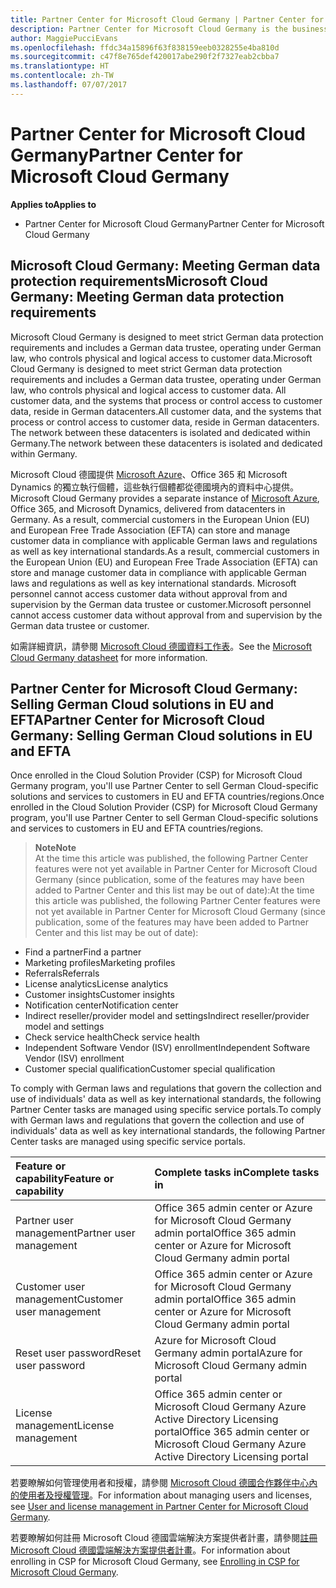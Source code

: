 ```yaml
---
title: Partner Center for Microsoft Cloud Germany | Partner Center for Microsoft Cloud Germany
description: Partner Center for Microsoft Cloud Germany is the business portal for Microsoft partners who want to offer Microsoft cloud solutions to customers in EU and EFTA countries. Microsoft Cloud Germany ensures that your customer data resides in Germany and a designated German data trustee controls access to it. Commercial customers in the European Union (EU) and European Free Trade Association (EFTA) can store and manage customer data in compliance with applicable German laws and regulations as well as key international standards. Microsoft cannot access customer data without approval from and supervision by the German data trustee or customer.
author: MaggiePucciEvans
ms.openlocfilehash: ffdc34a15896f63f838159eeb0328255e4ba810d
ms.sourcegitcommit: c47f8e765def420017abe290f2f7327eab2cbba7
ms.translationtype: HT
ms.contentlocale: zh-TW
ms.lasthandoff: 07/07/2017
---
```

# <a name="partner-center-for-microsoft-cloud-germany"></a><span data-ttu-id="c5d20-106">Partner Center for Microsoft Cloud Germany</span><span class="sxs-lookup"><span data-stu-id="c5d20-106">Partner Center for Microsoft Cloud Germany</span></span>

**<span data-ttu-id="c5d20-107">Applies to</span><span class="sxs-lookup"><span data-stu-id="c5d20-107">Applies to</span></span>**

-  <span data-ttu-id="c5d20-108">Partner Center for Microsoft Cloud Germany</span><span class="sxs-lookup"><span data-stu-id="c5d20-108">Partner Center for Microsoft Cloud Germany</span></span>

## <a name="microsoft-cloud-germany-meeting-german-data-protection-requirements"></a><span data-ttu-id="c5d20-109">Microsoft Cloud Germany: Meeting German data protection requirements</span><span class="sxs-lookup"><span data-stu-id="c5d20-109">Microsoft Cloud Germany: Meeting German data protection requirements</span></span> 

<span data-ttu-id="c5d20-110">Microsoft Cloud Germany is designed to meet strict German data protection requirements and includes a German data trustee, operating under German law, who controls physical and logical access to customer data.</span><span class="sxs-lookup"><span data-stu-id="c5d20-110">Microsoft Cloud Germany is designed to meet strict German data protection requirements and includes a German data trustee, operating under German law, who controls physical and logical access to customer data.</span></span> <span data-ttu-id="c5d20-111">All customer data, and the systems that process or control access to customer data, reside in German datacenters.</span><span class="sxs-lookup"><span data-stu-id="c5d20-111">All customer data, and the systems that process or control access to customer data, reside in German datacenters.</span></span> <span data-ttu-id="c5d20-112">The network between these datacenters is isolated and dedicated within Germany.</span><span class="sxs-lookup"><span data-stu-id="c5d20-112">The network between these datacenters is isolated and dedicated within Germany.</span></span>

<span data-ttu-id="c5d20-113">Microsoft Cloud 德國提供 [Microsoft Azure](https://go.microsoft.com/fwlink/?linkid=847992)、Office 365 和 Microsoft Dynamics 的獨立執行個體，這些執行個體都從德國境內的資料中心提供。</span><span class="sxs-lookup"><span data-stu-id="c5d20-113">Microsoft Cloud Germany provides a separate instance of [Microsoft Azure](https://go.microsoft.com/fwlink/?linkid=847992), Office 365, and Microsoft Dynamics, delivered from datacenters in Germany.</span></span> <span data-ttu-id="c5d20-114">As a result, commercial customers in the European Union (EU) and European Free Trade Association (EFTA) can store and manage customer data in compliance with applicable German laws and regulations as well as key international standards.</span><span class="sxs-lookup"><span data-stu-id="c5d20-114">As a result, commercial customers in the European Union (EU) and European Free Trade Association (EFTA) can store and manage customer data in compliance with applicable German laws and regulations as well as key international standards.</span></span> <span data-ttu-id="c5d20-115">Microsoft personnel cannot access customer data without approval from and supervision by the German data trustee or customer.</span><span class="sxs-lookup"><span data-stu-id="c5d20-115">Microsoft personnel cannot access customer data without approval from and supervision by the German data trustee or customer.</span></span>

<span data-ttu-id="c5d20-116">如需詳細資訊，請參閱 [Microsoft Cloud 德國資料工作表](http://download.microsoft.com/download/6/1/3/613C9ECB-9167-4EF5-B131-3BAD8D8A126C/Microsoft_Cloud_Germany_Datasheet.pdf)。</span><span class="sxs-lookup"><span data-stu-id="c5d20-116">See the [Microsoft Cloud Germany datasheet](http://download.microsoft.com/download/6/1/3/613C9ECB-9167-4EF5-B131-3BAD8D8A126C/Microsoft_Cloud_Germany_Datasheet.pdf) for more information.</span></span>

## <a name="partner-center-for-microsoft-cloud-germany-selling-german-cloud-solutions-in-eu-and-efta"></a><span data-ttu-id="c5d20-117">Partner Center for Microsoft Cloud Germany: Selling German Cloud solutions in EU and EFTA</span><span class="sxs-lookup"><span data-stu-id="c5d20-117">Partner Center for Microsoft Cloud Germany: Selling German Cloud solutions in EU and EFTA</span></span>

<span data-ttu-id="c5d20-118">Once enrolled in the Cloud Solution Provider (CSP) for Microsoft Cloud Germany program, you'll use Partner Center to sell German Cloud-specific solutions and services to customers in EU and EFTA countries/regions.</span><span class="sxs-lookup"><span data-stu-id="c5d20-118">Once enrolled in the Cloud Solution Provider (CSP) for Microsoft Cloud Germany program, you'll use Partner Center to sell German Cloud-specific solutions and services to customers in EU and EFTA countries/regions.</span></span> 

>**<span data-ttu-id="c5d20-119">Note</span><span class="sxs-lookup"><span data-stu-id="c5d20-119">Note</span></span>**<br>
<span data-ttu-id="c5d20-120">At the time this article was published, the following Partner Center features were not yet available in Partner Center for Microsoft Cloud Germany (since publication, some of the features may have been added to Partner Center and this list may be out of date):</span><span class="sxs-lookup"><span data-stu-id="c5d20-120">At the time this article was published, the following Partner Center features were not yet available in Partner Center for Microsoft Cloud Germany (since publication, some of the features may have been added to Partner Center and this list may be out of date):</span></span>

- <span data-ttu-id="c5d20-121">Find a partner</span><span class="sxs-lookup"><span data-stu-id="c5d20-121">Find a partner</span></span>
- <span data-ttu-id="c5d20-122">Marketing profiles</span><span class="sxs-lookup"><span data-stu-id="c5d20-122">Marketing profiles</span></span>
- <span data-ttu-id="c5d20-123">Referrals</span><span class="sxs-lookup"><span data-stu-id="c5d20-123">Referrals</span></span>
- <span data-ttu-id="c5d20-124">License analytics</span><span class="sxs-lookup"><span data-stu-id="c5d20-124">License analytics</span></span>
- <span data-ttu-id="c5d20-125">Customer insights</span><span class="sxs-lookup"><span data-stu-id="c5d20-125">Customer insights</span></span>
- <span data-ttu-id="c5d20-126">Notification center</span><span class="sxs-lookup"><span data-stu-id="c5d20-126">Notification center</span></span>
- <span data-ttu-id="c5d20-127">Indirect reseller/provider model and settings</span><span class="sxs-lookup"><span data-stu-id="c5d20-127">Indirect reseller/provider model and settings</span></span>
- <span data-ttu-id="c5d20-128">Check service health</span><span class="sxs-lookup"><span data-stu-id="c5d20-128">Check service health</span></span>
- <span data-ttu-id="c5d20-129">Independent Software Vendor (ISV) enrollment</span><span class="sxs-lookup"><span data-stu-id="c5d20-129">Independent Software Vendor (ISV) enrollment</span></span>
- <span data-ttu-id="c5d20-130">Customer special qualification</span><span class="sxs-lookup"><span data-stu-id="c5d20-130">Customer special qualification</span></span>

<span data-ttu-id="c5d20-131">To comply with German laws and regulations that govern the collection and use of individuals' data as well as key international standards, the following Partner Center tasks are managed using specific service portals.</span><span class="sxs-lookup"><span data-stu-id="c5d20-131">To comply with German laws and regulations that govern the collection and use of individuals' data as well as key international standards, the following Partner Center tasks are managed using specific service portals.</span></span> 

<span data-ttu-id="c5d20-132">Feature or capability</span><span class="sxs-lookup"><span data-stu-id="c5d20-132">Feature or capability</span></span> | <span data-ttu-id="c5d20-133">Complete tasks in</span><span class="sxs-lookup"><span data-stu-id="c5d20-133">Complete tasks in</span></span>
:--- | :---
<span data-ttu-id="c5d20-134">Partner user management</span><span class="sxs-lookup"><span data-stu-id="c5d20-134">Partner user management</span></span> | <span data-ttu-id="c5d20-135">Office 365 admin center or Azure for Microsoft Cloud Germany admin portal</span><span class="sxs-lookup"><span data-stu-id="c5d20-135">Office 365 admin center or Azure for Microsoft Cloud Germany admin portal</span></span>
<span data-ttu-id="c5d20-136">Customer user management</span><span class="sxs-lookup"><span data-stu-id="c5d20-136">Customer user management</span></span> | <span data-ttu-id="c5d20-137">Office 365 admin center or Azure for Microsoft Cloud Germany admin portal</span><span class="sxs-lookup"><span data-stu-id="c5d20-137">Office 365 admin center or Azure for Microsoft Cloud Germany admin portal</span></span>
<span data-ttu-id="c5d20-138">Reset user password</span><span class="sxs-lookup"><span data-stu-id="c5d20-138">Reset user password</span></span> | <span data-ttu-id="c5d20-139">Azure for Microsoft Cloud Germany admin portal</span><span class="sxs-lookup"><span data-stu-id="c5d20-139">Azure for Microsoft Cloud Germany admin portal</span></span>
<span data-ttu-id="c5d20-140">License management</span><span class="sxs-lookup"><span data-stu-id="c5d20-140">License management</span></span> | <span data-ttu-id="c5d20-141">Office 365 admin center or Microsoft Cloud Germany Azure Active Directory Licensing portal</span><span class="sxs-lookup"><span data-stu-id="c5d20-141">Office 365 admin center or Microsoft Cloud Germany Azure Active Directory Licensing portal</span></span>

<span data-ttu-id="c5d20-142">若要瞭解如何管理使用者和授權，請參閱 [Microsoft Cloud 德國合作夥伴中心內的使用者及授權管理](user-management-in-partner-center-for-microsoft-cloud-germany.md)。</span><span class="sxs-lookup"><span data-stu-id="c5d20-142">For information about managing users and licenses, see [User and license management in Partner Center for Microsoft Cloud Germany](user-management-in-partner-center-for-microsoft-cloud-germany.md).</span></span>

<span data-ttu-id="c5d20-143">若要瞭解如何註冊 Microsoft Cloud 德國雲端解決方案提供者計畫，請參閱[註冊 Microsoft Cloud 德國雲端解決方案提供者計畫](enroll-in-csp-for-microsoft-cloud-germany.md)。</span><span class="sxs-lookup"><span data-stu-id="c5d20-143">For information about enrolling in CSP for Microsoft Cloud Germany, see [Enrolling in CSP for Microsoft Cloud Germany](enroll-in-csp-for-microsoft-cloud-germany.md).</span></span>
